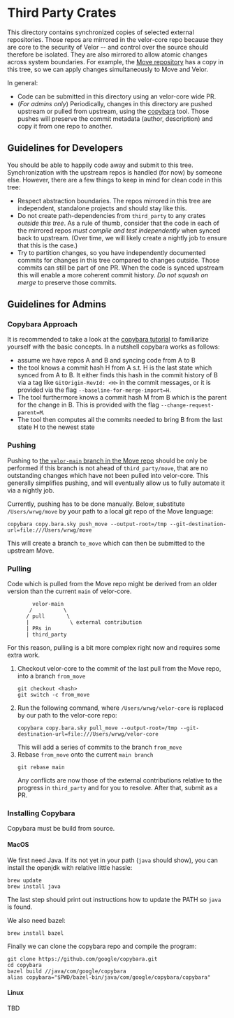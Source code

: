 # Third Party Crates

This directory contains synchronized copies of selected external repositories. Those repos are mirrored in the velor-core repo because they are core to the security of Velor -- and control over the source should therefore be isolated. They are also mirrored to allow atomic changes across system boundaries. For example, the [Move repository](https://github.com/move-language/move) has a copy in this tree, so we can apply changes simultaneously to Move and Velor.

In general:

- Code can be submitted in this directory using an velor-core wide PR. 
- (_For admins only_) Periodically, changes in this directory are pushed upstream or pulled from upstream, using the [copybara](https://github.com/google/copybara) tool. Those pushes will preserve the commit metadata (author, description) and copy it from one repo to another. 

## Guidelines for Developers

You should be able to happily code away and submit to this tree. Synchronization with the upstream repos is handled (for now) by someone else. However, there are a few things to keep in mind for clean code in this tree:

- Respect abstraction boundaries. The repos mirrored in this tree are independent, standalone projects and should stay like this. 
- Do not create path-dependencies from `third_party` to any crates _outside this tree_. As a rule of thumb, consider that the code in each of the mirrored repos _must compile and test independently_ when synced back to upstream. (Over time, we will likely create a nightly job to ensure that this is the case.)
- Try to partition changes, so you have independently documented commits for changes in this tree compared to changes outside. Those commits can still be part of one PR. When the code is synced upstream this will enable a more coherent commit history. _Do not squash on merge_ to preserve those commits.
 

## Guidelines for Admins

### Copybara Approach

It is recommended to take a look at the [copybara tutorial](https://blog.kubesimplify.com/moving-code-between-git-repositories-with-copybara) to familiarize yourself with the basic concepts. In a nutshell copybara works as follows: 

- assume we have repos A and B and syncing code from A to B 
- the tool knows a commit hash H from A s.t. H is the last state which synced from A to B. It either finds this hash in the commit history of B via a tag like `GitOrigin-RevId: <H>` in the commit messages, or it is provided via the flag `--baseline-for-merge-import=H`.
- The tool furthermore knows a commit hash M from B which is the parent for the change in B. This is provided with the flag `--change-request-parent=M`.
- The tool then computes all the commits needed to bring B from the last state H to the newest state

### Pushing

Pushing to [the `velor-main` branch in the Move repo](https://github.com/move-language/move/tree/velor-main) should be only be performed if this branch is not ahead of `third_party/move`, that are no outstanding changes which have not been pulled into velor-core. This generally simplifies pushing, and will eventually allow us to fully automate it via a nightly job. 

Currently, pushing has to be done manually. Below, substitute `/Users/wrwg/move` by your path to a local git repo of the Move language:

```shell
copybara copy.bara.sky push_move --output-root=/tmp --git-destination-url=file:///Users/wrwg/move
```

This will create a branch `to_move` which can then be submitted to the upstream Move.

### Pulling

Code which is pulled from the Move repo might be derived from an older version than the current `main` of velor-core.

```
        velor-main
       /          \
      / pull       \
      |             \ external contribution
      | PRs in
      | third_party
```

For this reason, pulling is a bit more complex right now and requires some extra work. 

1. Checkout velor-core to the commit of the last pull from the Move repo, into a branch `from_move` 
   ```shell
   git checkout <hash>
   git switch -c from_move
   ```
2. Run the following command, where `/Users/wrwg/velor-core` is replaced by our path to the velor-core repo:
   ```shell
   copybara copy.bara.sky pull_move --output-root=/tmp --git-destination-url=file:///Users/wrwg/velor-core
   ```
   This will add a series of commits to the branch `from_move`
3. Rebase `from_move` onto the current `main branch`
   ```shell
   git rebase main
   ```
   Any conflicts are now those of the external contributions relative to the progress in `third_party` and for you to resolve. After that, submit as a PR.


### Installing Copybara

Copybara must be build from source. 

#### MacOS

We first need Java. If its not yet in your path (`java` should show), you can install the openjdk with relative little hassle:

```shell
brew update
brew install java
```

The last step should print out instructions how to update the PATH so `java` is found.

We also need bazel:

```shell
brew install bazel
```

Finally we can clone the copybara repo and compile the program:

```shell
git clone https://github.com/google/copybara.git
cd copybara
bazel build //java/com/google/copybara
alias copybara="$PWD/bazel-bin/java/com/google/copybara/copybara"
```

#### Linux

TBD
